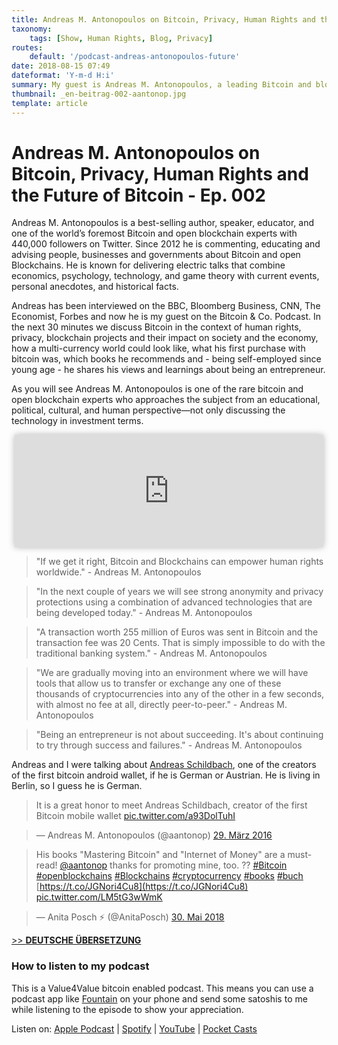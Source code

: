 ```yaml
---
title: Andreas M. Antonopoulos on Bitcoin, Privacy, Human Rights and the Future of Bitcoin
taxonomy:
    tags: [Show, Human Rights, Blog, Privacy]
routes:
    default: '/podcast-andreas-antonopoulos-future'
date: 2018-08-15 07:49
dateformat: 'Y-m-d H:i'
summary: My guest is Andreas M. Antonopoulos, a leading Bitcoin and blockchain expert, discussing Bitcoin's impact on human rights, privacy, society, the economy, and his entrepreneurial insights.
thumbnail: _en-beitrag-002-aantonop.jpg
template: article 
---
```


# Andreas M. Antonopoulos on Bitcoin, Privacy, Human Rights and the Future of Bitcoin - Ep. 002

Andreas M. Antonopoulos is a best-selling author, speaker, educator, and one of the world’s foremost Bitcoin and open blockchain experts with 440,000 followers on Twitter. Since 2012 he is commenting, educating and advising people, businesses and governments about Bitcoin and open Blockchains. He is known for delivering electric talks that combine economics, psychology, technology, and game theory with current events, personal anecdotes, and historical facts. 

Andreas has been interviewed on the BBC, Bloomberg Business, CNN, The Economist, Forbes and now he is my guest on the Bitcoin & Co. Podcast. In the next 30 minutes we discuss Bitcoin in the context of human rights, privacy, blockchain projects and their impact on society and the economy, how a multi-currency world could look like, what his first purchase with bitcoin was, which books he recommends and - being self-employed since young age - he shares his views and learnings about being an entrepreneur. 

As you will see Andreas M. Antonopoulos is one of the rare bitcoin and open blockchain experts who approaches the subject from an educational, political, cultural, and human perspective—not only discussing the technology in investment terms.

<iframe src="https://www.vodio.fr/frameplay.php?idref=25569&urlref=1" style="border: 0px none; box-shadow: rgba(0, 0, 0, 0.28) 0px 0px 10px; width: calc(100% - 10px); height: 180px; margin-left: 5px; padding: 0;" scrolling="no"></iframe>

> "If we get it right, Bitcoin and Blockchains can empower human rights worldwide." - Andreas M. Antonopoulos

> "In the next couple of years we will see strong anonymity and privacy protections using a combination of advanced technologies that are being developed today." - Andreas M. Antonopoulos

> "A transaction worth 255 million of Euros was sent in Bitcoin and the transaction fee was 20 Cents. That is simply impossible to do with the traditional banking system." - Andreas M. Antonopoulos

> "We are gradually moving into an environment where we will have tools that allow us to transfer or exchange any one of these thousands of cryptocurrencies into any of the other in a few seconds, with almost no fee at all, directly peer-to-peer." - Andreas M. Antonopoulos

> "Being an entrepreneur is not about succeeding. It's about continuing to try through success and failures." - Andreas M. Antonopoulos

Andreas and I were talking about [Andreas Schildbach](https://github.com/schildbach), one of the creators of the first bitcoin android wallet, if he is German or Austrian. He is living in Berlin, so I guess he is German.

> It is a great honor to meet Andreas Schildbach, creator of the first Bitcoin mobile wallet [pic.twitter.com/a93DolTuhI](https://t.co/a93DolTuhI)

> — Andreas M. Antonopoulos (@aantonop) [29\. März 2016](https://twitter.com/aantonop/status/714941364300038148?ref_src=twsrc%5Etfw)

> His books "Mastering Bitcoin" and "Internet of Money" are a must-read! [@aantonop](https://twitter.com/aantonop?ref_src=twsrc%5Etfw) thanks for promoting mine, too. ?? [#Bitcoin](https://twitter.com/hashtag/Bitcoin?src=hash&ref_src=twsrc%5Etfw) [#openblockchains](https://twitter.com/hashtag/openblockchains?src=hash&ref_src=twsrc%5Etfw) [#Blockchains](https://twitter.com/hashtag/Blockchains?src=hash&ref_src=twsrc%5Etfw) [#cryptocurrency](https://twitter.com/hashtag/cryptocurrency?src=hash&ref_src=twsrc%5Etfw) [#books](https://twitter.com/hashtag/books?src=hash&ref_src=twsrc%5Etfw) [#buch](https://twitter.com/hashtag/buch?src=hash&ref_src=twsrc%5Etfw) [https://t.co/JGNori4Cu8](https://t.co/JGNori4Cu8) [pic.twitter.com/LM5tG3wWmK](https://t.co/LM5tG3wWmK)

> — Anita Posch ⚡ (@AnitaPosch) [30\. Mai 2018](https://twitter.com/AnitaPosch/status/1001858215620079617?ref_src=twsrc%5Etfw)

[\>> **DEUTSCHE ÜBERSETZUNG**](https://anitaposch.com/andreas-antonopoulos-bitcoin-zukunft-podcast/)

### How to listen to my podcast

This is a Value4Value bitcoin enabled podcast. This means you can use a podcast app like [Fountain](https://fountain.fm) on your phone and send some satoshis to me while listening to the episode to show your appreciation. 

Listen on: [Apple Podcast](https://podcasts.apple.com/at/podcast/the-anita-posch-show-a-bitcoin-only-podcast/id1432576313) | [Spotify](https://open.spotify.com/show/0EJu3cMWF0AMxeO8NMH71z) | [YouTube](https://www.youtube.com/playlist?list=PL2zepPkogWotoUrb4T2XjLHa3SGHT5IX-) | [Pocket Casts](https://pca.st/YYPf) 

